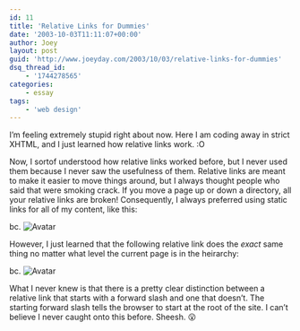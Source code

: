 ```yaml
---
id: 11
title: 'Relative Links for Dummies'
date: '2003-10-03T11:11:07+00:00'
author: Joey
layout: post
guid: 'http://www.joeyday.com/2003/10/03/relative-links-for-dummies'
dsq_thread_id:
    - '1744278565'
categories:
    - essay
tags:
    - 'web design'
---
```


I’m feeling extremely stupid right about now. Here I am coding away in strict XHTML, and I just learned how relative links work. :O

Now, I sortof understood how relative links worked before, but I never used them because I never saw the usefulness of them. Relative links are meant to make it easier to move things around, but I always thought people who said that were smoking crack. If you move a page up or down a directory, all your relative links are broken! Consequently, I always preferred using static links for all of my content, like this:

bc. ![Avatar](http://joeyday.com/images/avatar.gif)

However, I just learned that the following relative link does the *exact* same thing no matter what level the current page is in the heirarchy:

bc. ![Avatar](/images/avatar.gif)

What I never knew is that there is a pretty clear distinction between a relative link that starts with a forward slash and one that doesn’t. The starting forward slash tells the browser to start at the root of the site. I can’t believe I never caught onto this before. Sheesh. 😮